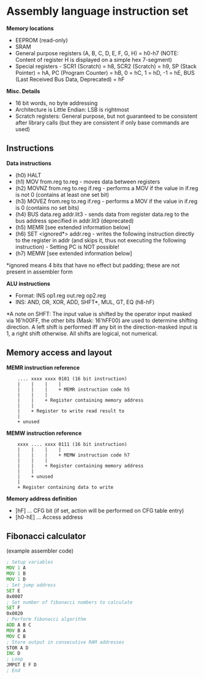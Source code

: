 Assembly language instruction set
=================================

**Memory locations**

* EEPROM (read-only)
* SRAM
* General purpose registers (A, B, C, D, E, F, G, H) = h0-h7 (NOTE: Content of register H is displayed on a simple hex 7-segment)
* Special registers - SCR1 (Scratch) = h8, SCR2 (Scratch) = h9, SP (Stack Pointer) = hA, PC (Program Counter) = hB, 0 = hC, 1 = hD, -1 = hE, BUS (Last Received Bus Data, Deprecated) = hF

**Misc. Details**

* 16 bit words, no byte addressing
* Architecture is Little Endian: LSB is rightmost
* Scratch registers: General purpose, but not guaranteed to be consistent after library calls (but they are consistent if only base commands are used)


Instructions
------------

**Data instructions**

* (h0) HALT
* (h1) MOV from.reg to.reg - moves data between registers
* (h2) MOVNZ from.reg to.reg if.reg - performs a MOV if the value in if.reg is not 0 (contains at least one set bit)
* (h3) MOVEZ from.reg to.reg if.reg - performs a MOV if the value in if.reg is 0 (contains no set bits)
* (h4) BUS data.reg addr.lit3 - sends data from register data.reg to the bus address specified in addr.lit3 (deprecated)
* (h5) MEMR [see extended information below]
* (h6) SET <ignored*> addr.reg - writes the following instruction directly to the register in addr (and skips it, thus not executing the following instruction) - Setting PC is NOT possible!
* (h7) MEMW [see extended information below]

*ignored means 4 bits that have no effect but padding; these are not present in assembler form

**ALU instructions**

* Format: INS op1.reg out.reg op2.reg
* INS: AND, OR, XOR, ADD, SHFT*, MUL, GT, EQ (h8-hF)

*A note on SHFT: The input value is shifted by the operator input masked via 16'h00FF, the other bits (Mask: 16'hFF00) are used to determine shifting direction. A left shift is performed iff any bit in the direction-masked input is 1, a right shift otherwise. All shifts are logical, not numerical.


Memory access and layout
------------------------

**MEMR instruction reference**
```
    .... xxxx xxxx 0101 (16 bit instruction)
    |    |    |    |
    |    |    |    + MEMR instruction code h5
    |    |    |
    |    |    + Register containing memory address
    |    |
    |    + Register to write read result to
    |
    + unused
```

**MEMW instruction reference**
```
    xxxx .... xxxx 0111 (16 bit instruction)
    |    |    |    |
    |    |    |    + MEMW instruction code h7
    |    |    |
    |    |    + Register containing memory address
    |    |
    |    + unused
    |
    + Register containing data to write
```

**Memory address definition**

* [hF] ... CFG bit (if set, action will be performed on CFG table entry)
* [h0-hE] ... Access address


Fibonacci calculator
--------------------
(example assembler code)

```asm
; Setup variables
MOV 1 A
MOV 1 B
MOV 1 D
; Set jump address
SET E
0x0007
; Set number of fibonacci numbers to calculate
SET F
0x0020
; Perform fibonacci algorithm
ADD A B C
MOV B A
MOV C B
; Store output in consecutive RAM addresses
STOR A D
INC D
; Loop
JMPGT E F D
; End
```
